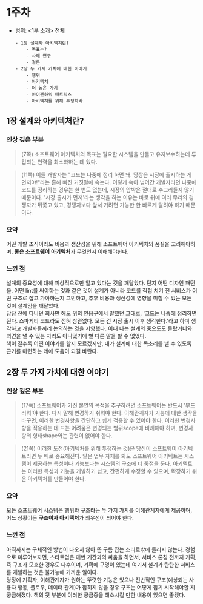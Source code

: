 # 1주차

- 범위: <1부 소개> 전체
  ```
  - 1장 설계와 아키텍처란?
      - 목표는?
      - 사례 연구
      - 결론
  - 2장 두 가지 가치에 대한 이야기
      - 행위
      - 아키텍처
      - 더 높은 가치
      - 아이젠하워 매트릭스
      - 아키텍처를 위해 투쟁하라
  ```

## 1장 설계와 아키텍처란?

### 인상 깊은 부분

> (7쪽) 소프트웨어 아키텍처의 목표는 필요한 시스템을 만들고 유지보수하는데 투입되는 인력을 최소화하는 데 있다.

> (11쪽) 이들 개발자는 "코드는 나중에 정리
> 하면 돼. 당장은 시장에 출시하는 게 먼저야!"라는 흔해 빠진 거짓말에 속는다. 이렇게 속아 넘어간 개발자라면 나중에 코드를 정리하는 경우는 한 번도 없는데, 시장의 압박은 절대로 수그러들지 않기 때문이다. '시장 출시가 먼저'라는 생각을 하는 이유는 바로 뒤에 여러 무리의 경쟁자가 뒤쫓고 있고, 경쟁자보다 앞서 가려면 가능한 한 빠르게 달려야 하기 때문이다.

### 요약

어떤 개발 조직이라도 비용과 생산성을 위해 소프트웨어 아키텍처의 품질을 고려해야하며, **좋은 소프트웨어 아키텍처**가 무엇인지 이해해야한다.

### 느낀 점

설계의 중요성에 대해 피상적으로만 알고 있다는 것을 깨달았다. 단지 어떤 디자인 패턴을, 어떤 lint를 써야하는 것과 같은 것이 설계가 아니라 코드를 직접 치기 전 서비스가 어떤 구조로 잡고 가야하는지 고민하고, 추후 비용과 생산성에 영향을 미칠 수 있는 모든 것이 설계임을 깨달았다.<br>당장 전에 다니던 회사만 해도 위의 인용구에서 말했던 그대로, '코드는 나중에 정리하면 된다. 스파게티 코드라도 전혀 상관없다. 모든 건 시장 출시 이후 생각한다.'라고 하며 생각하고 개발자들끼리 논의하는 것을 지양했다. 이때 나는 설계의 중요도도 몰랐거니와 의견을 낼 수 있는 자리도 아니었기에 별 다른 말을 할 수 없었다.<br>책이 갈수록 어떤 이야기를 할지 모르겠지만, 내가 설계에 대한 목소리를 낼 수 있도록 근거를 마련하는 데에 도움이 되길 바란다.

## 2장 두 가지 가치에 대한 이야기

### 인상 깊은 부분

> (17쪽) 소프트웨어가 가진 본연의 목적을 추구하려면 소프트웨어는 반드시 '부드러워'야 한다. 다시 말해 변경하기 쉬워야 한다. 이해관계자가 기능에 대한 생각을 바꾸면, 이러한 변경사항을 간단하고 쉽게 적용할 수 있어야 한다. 이러한 변경사항을 적용하는 데 드는 어려움은 변경되는 범위scope에 비례해야 하며, 변경사항의 형태shape와는 관련이 없어야 한다.

> (21쪽) 이러한 도전(아키텍처를 위해 투쟁하는 것)은 당신이 소프트웨어 아키텍트라면 두 배로 중요해진다. 맡은 업무 자체를 봐도 소프트웨어 아키텍트는 시스템이 제공하는 특성이나 기능보다는 시스템의 구조에 더 중점을 둔다. 아키텍트는 이러한 특성과 기능을 개발하기 쉽고, 간편하게 수정할 수 있으며, 확장하기 쉬운 아키텍처를 만들어야 한다.

### 요약

모든 소프트웨어 시스템은 행위와 구조라는 두 가지 가치를 이해관계자에게 제공하며, 어느 상황이든 **구조이자 아키텍처**가 최우선이 되어야 한다.

### 느낀 점

아직까지는 구체적인 방법이 나오지 않아 뜬 구름 잡는 소리로밖에 들리지 않는다. 경험으로 미루어보자면, 스타트업은 매번 기간과의 싸움을 하면서, 서비스 론칭 전까지 기획, 즉 구조가 모호한 경우도 다수이며, 기획에 구멍이 있는데 여기서 설계가 탄탄한 서비스를 개발하는 것은 불가능에 가까운 일이다.<br>당장에 기획자, 이해관계자가 원하는 뚜렷한 기능은 있으나 전반적인 구조(예상되는 사용자 행동, 플로우, 데이터 관계)가 잡히지 않을 경우 구조는 어떻게 잡기 시작해야할 지 궁금해졌다. 책의 뒷 부분에 이러한 궁금증을 해소시킬 만한 내용이 있으면 좋겠다.
